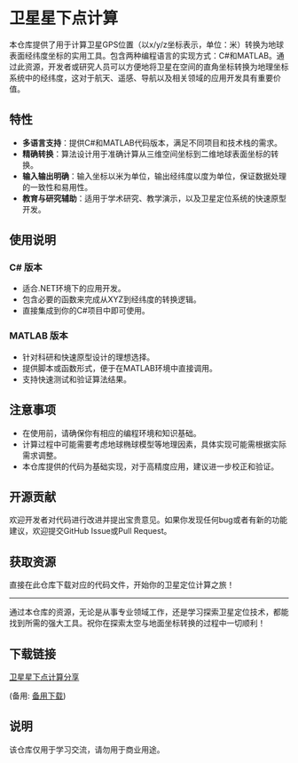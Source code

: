 # 卫星星下点计算

本仓库提供了用于计算卫星GPS位置（以x/y/z坐标表示，单位：米）转换为地球表面经纬度坐标的实用工具。包含两种编程语言的实现方式：C#和MATLAB。通过此资源，开发者或研究人员可以方便地将卫星在空间的直角坐标转换为地理坐标系统中的经纬度，这对于航天、遥感、导航以及相关领域的应用开发具有重要价值。

## 特性

- **多语言支持**：提供C#和MATLAB代码版本，满足不同项目和技术栈的需求。
- **精确转换**：算法设计用于准确计算从三维空间坐标到二维地球表面坐标的转换。
- **输入输出明确**：输入坐标以米为单位，输出经纬度以度为单位，保证数据处理的一致性和易用性。
- **教育与研究辅助**：适用于学术研究、教学演示，以及卫星定位系统的快速原型开发。

## 使用说明

### C# 版本
- 适合.NET环境下的应用开发。
- 包含必要的函数来完成从XYZ到经纬度的转换逻辑。
- 直接集成到你的C#项目中即可使用。

### MATLAB 版本
- 针对科研和快速原型设计的理想选择。
- 提供脚本或函数形式，便于在MATLAB环境中直接调用。
- 支持快速测试和验证算法结果。

## 注意事项

- 在使用前，请确保你有相应的编程环境和知识基础。
- 计算过程中可能需要考虑地球椭球模型等地理因素，具体实现可能需根据实际需求调整。
- 本仓库提供的代码为基础实现，对于高精度应用，建议进一步校正和验证。

## 开源贡献

欢迎开发者对代码进行改进并提出宝贵意见。如果你发现任何bug或者有新的功能建议，欢迎提交GitHub Issue或Pull Request。

## 获取资源

直接在此仓库下载对应的代码文件，开始你的卫星定位计算之旅！

---

通过本仓库的资源，无论是从事专业领域工作，还是学习探索卫星定位技术，都能找到所需的强大工具。祝你在探索太空与地面坐标转换的过程中一切顺利！

## 下载链接
[卫星星下点计算分享](https://pan.quark.cn/s/806bb9a57dbf) 

(备用: [备用下载](https://pan.baidu.com/s/1oIfiaIbAyj1ZarlNe_jbww?pwd=1234))

## 说明

该仓库仅用于学习交流，请勿用于商业用途。
